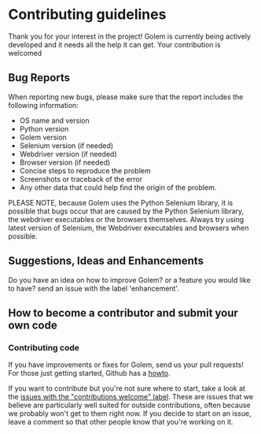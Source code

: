 # Contributing guidelines

Thank you for your interest in the project! Golem is currently being actively developed and it needs all the help it can get. Your contribution is welcomed


## Bug Reports

When reporting new bugs, please make sure that the report includes the following information:

- OS name and version
- Python version
- Golem version
- Selenium version (if needed)
- Webdriver version (if needed)
- Browser version (if needed)
- Concise steps to reproduce the problem
- Screenshots or traceback of the error
- Any other data that could help find the origin of the problem.


PLEASE NOTE, because Golem uses the Python Selenium library, it is possible that bugs occur that are caused by the Python Selenium library, the webdriver executables or the browsers themselves. Always try using latest version of Selenium, the Webdriver executables and browsers when possible.


## Suggestions, Ideas and Enhancements

Do you have an idea on how to improve Golem? or a feature you would like to have? send an issue with the label 'enhancement'.


## How to become a contributor and submit your own code

### Contributing code

If you have improvements or fixes for Golem, send us your pull requests! For those
just getting started, Github has a [howto](https://help.github.com/articles/using-pull-requests/).

If you want to contribute but you're not sure where to start, take a look at the
[issues with the "contributions welcome" label](https://github.com/golemhq/golem/labels/stat%3Acontributions%20welcome).
These are issues that we believe are particularly well suited for outside
contributions, often because we probably won't get to them right now. If you
decide to start on an issue, leave a comment so that other people know that
you're working on it.
